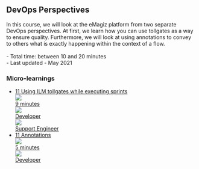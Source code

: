 <div class="ez-academy">
	<div class="ez-academy__body">
		<main class="master">
	<h2 class="title">DevOps Perspectives</h2>
    <p>
       In this course, we will look at the eMagiz platform from two separate DevOps perspectives. At first, we learn how you can use tollgates as a way to ensure quality. Furthermore, we will look at using annotations to convey to others what is exactly happening within the context of a flow.
        </br></br>
        - Total time: between 10 and 20 minutes
        </br>
        - Last updated - May 2021
    </p>
    <h3 class="title">Micro-learnings</h3>
    <ul class="strip-container">
        <li class="strip">
            <a href="../../docs/microlearning/novice-devops-perspectives-using-ilm-tollgates-while-executing-sprints" class="strip__link">
            <label for="" class="strip__label">
                <span>11</span>
                Using ILM tollgates while executing sprints
            </label>
            <div class="strip__attribute">
                <img class="strip__attribute-icon strip__attribute-icon--duration" src="../../img/icon-duration32.svg"/>
                <div class="strip__attribute-label">9 minutes</div>
            </div>
            <div class="strip__attribute">
                <img class="strip__attribute-icon strip__attribute-icon--roles" src="../../img/icon-roles32.svg"/>
                <div class="strip__attribute-label">Developer</div>
            </div>
			<div class="strip__attribute">
                <img class="strip__attribute-icon strip__attribute-icon--roles" src="../../img/icon-roles32.svg"/>
                <div class="strip__attribute-label">Support Engineer</div>
            </div>
        </a>
        </li>
		<li class="strip">
            <a href="../../docs/microlearning/novice-devops-perspectives-annotations" class="strip__link">
            <label for="" class="strip__label">
                <span>11</span>
                Annotations
            </label>
            <div class="strip__attribute">
                <img class="strip__attribute-icon strip__attribute-icon--duration" src="../../img/icon-duration32.svg"/>
                <div class="strip__attribute-label">5 minutes</div>
            </div>
            <div class="strip__attribute">
                <img class="strip__attribute-icon strip__attribute-icon--roles" src="../../img/icon-roles32.svg"/>
                <div class="strip__attribute-label">Developer</div>
            </div>
        </a>
        </li>		  
    </ul>
    </main>
    </div>
</div>